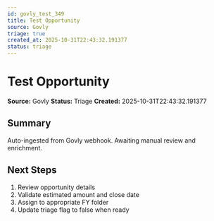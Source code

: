 ```yaml
---
id: govly_test_349
title: Test Opportunity
source: Govly
triage: true
created_at: 2025-10-31T22:43:32.191377
status: triage
---
```


# Test Opportunity

**Source:** Govly
**Status:** Triage
**Created:** 2025-10-31T22:43:32.191377

## Summary

Auto-ingested from Govly webhook. Awaiting manual review and enrichment.

## Next Steps

1. Review opportunity details
2. Validate estimated amount and close date
3. Assign to appropriate FY folder
4. Update triage flag to false when ready
